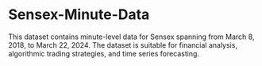 # Sensex-Minute-Data
This dataset contains minute-level data for Sensex spanning from March 8, 2018, to March 22, 2024. The dataset is suitable for financial analysis, algorithmic trading strategies, and time series forecasting.
